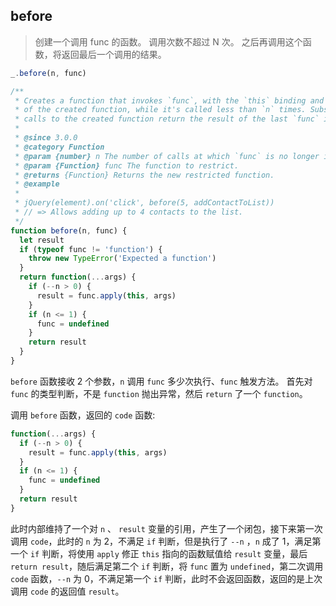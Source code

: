 ## before

> 创建一个调用 func 的函数。 调用次数不超过 N 次。 之后再调用这个函数，将返回最后一个调用的结果。

```js
_.before(n, func)
```

```js
/**
 * Creates a function that invokes `func`, with the `this` binding and arguments
 * of the created function, while it's called less than `n` times. Subsequent
 * calls to the created function return the result of the last `func` invocation.
 *
 * @since 3.0.0
 * @category Function
 * @param {number} n The number of calls at which `func` is no longer invoked.
 * @param {Function} func The function to restrict.
 * @returns {Function} Returns the new restricted function.
 * @example
 *
 * jQuery(element).on('click', before(5, addContactToList))
 * // => Allows adding up to 4 contacts to the list.
 */
function before(n, func) {
  let result
  if (typeof func != 'function') {
    throw new TypeError('Expected a function')
  }
  return function(...args) {
    if (--n > 0) {
      result = func.apply(this, args)
    }
    if (n <= 1) {
      func = undefined
    }
    return result
  }
}
```

`before` 函数接收 2 个参数，`n` 调用 `func` 多少次执行、`func` 触发方法。
首先对 `func` 的类型判断，不是 `function` 抛出异常，然后 `return` 了一个 `function`。

调用 `before` 函数，返回的 `code` 函数:

```js
function(...args) {
  if (--n > 0) {
    result = func.apply(this, args)
  }
  if (n <= 1) {
    func = undefined
  }
  return result
}
```

此时内部维持了一个对 `n` 、 `result` 变量的引用，产生了一个闭包，接下来第一次调用 `code`，此时的 `n` 为 2，不满足 `if` 判断，但是执行了 `--n` ，`n` 成了 1，满足第一个 `if` 判断，将使用 `apply` 修正 `this` 指向的函数赋值给 `result` 变量，最后 `return result`，随后满足第二个 `if` 判断，将 `func` 置为 `undefined`，第二次调用 `code` 函数，`--n` 为 0，不满足第一个 `if` 判断，此时不会返回函数，返回的是上次调用 `code` 的返回值 `result`。
